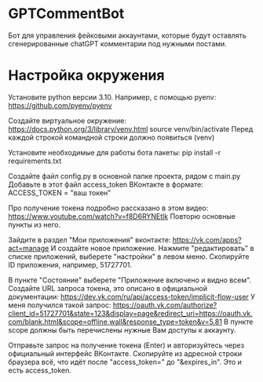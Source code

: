 # GPTCommentBot
Бот для управления фейковыми аккаунтами, которые будут оставлять сгенерированные chatGPT комментарии под нужными постами.

# Настройка окружения
Установите python версии 3.10. Например, с помощью pyenv: https://github.com/pyenv/pyenv

Создайте виртуальное окружение: https://docs.python.org/3/library/venv.html
source venv/bin/activate
Перед каждой строкой командной строки должно появиться (venv)

Установите необходимые для работы бота пакеты:
pip install -r requirements.txt

Создайте файл config.py в основной папке проекта, рядом с main.py
Добавьте в этот файл access_token ВКонтакте в формате:
ACCESS_TOKEN = "ваш токен"

Про получение токена подробно рассказано в этом видео: https://www.youtube.com/watch?v=f8D6RYNEtlk
Повторю основные пункты из него.

Зайдите в раздел "Мои приложения" вконтакте: https://vk.com/apps?act=manage
И создайте новое приложение. Нажмите "редактировать" в списке приложений, выберете "настройки" в левом меню. Скопируйте ID приложения, например, 51727701.

В пункте "Состояние" выберете "Приложение включено и видно всем".
Создайте URL запроса токена, это описано в официальной документации: https://dev.vk.com/ru/api/access-token/implicit-flow-user
У меня получился такой запрос:
https://oauth.vk.com/authorize?client_id=51727701&state=123&display=page&redirect_uri=https://oauth.vk.com/blank.html&scope=offline,wall&response_type=token&v=5.81
В пункте scope должны быть перечислены нужные Вам доступы к аккаунту.

Отправьте запрос на получение токена (Enter) и авторизуйтесь через официальный интерфейс ВКонтакте. Скопируйте из адресной строки браузера всё, что идёт после "access_token=" до "&expires_in". Это и есть access_token.

